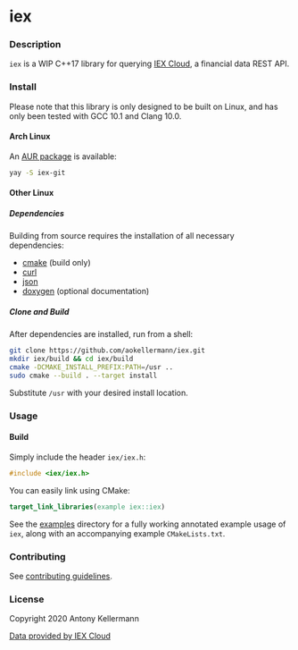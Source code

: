 # iex

### Description

`iex` is a WIP C++17 library for querying [IEX Cloud](https://iexcloud.io/), a financial data REST API.

### Install

Please note that this library is only designed to be built on Linux, and has only been tested with GCC 10.1 and Clang 10.0.

#### Arch Linux

An [AUR package](https://aur.archlinux.org/packages/iex-git/) is available:
```bash
yay -S iex-git
```

#### Other Linux

##### Dependencies
Building from source requires the installation of all necessary dependencies:
* [cmake](https://github.com/Kitware/CMake) (build only)
* [curl](https://github.com/curl/curl)
* [json](https://github.com/nlohmann/json)
* [doxygen](https://github.com/doxygen/doxygen) (optional documentation)

##### Clone and Build
After dependencies are installed, run from a shell:
```bash
git clone https://github.com/aokellermann/iex.git
mkdir iex/build && cd iex/build
cmake -DCMAKE_INSTALL_PREFIX:PATH=/usr ..
sudo cmake --build . --target install
```
Substitute `/usr` with your desired install location.

### Usage

#### Build

Simply include the header `iex/iex.h`:
```c++
#include <iex/iex.h>
```

You can easily link using CMake:
```cmake
target_link_libraries(example iex::iex)
```

See the [examples](examples) directory for a fully working annotated example usage of `iex`, along with an accompanying example `CMakeLists.txt`.

### Contributing

See [contributing guidelines](.github/CONTRIBUTING.md).

### License

Copyright 2020 Antony Kellermann

[Data provided by IEX Cloud](https://iexcloud.io)
